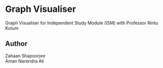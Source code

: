 # Graph Visualiser

Graph Visualiser for Independent Study Module (ISM) with Professor Rintu Kutum

## Author

Zahaan Shapoorjee   
Aman Narendra Ali